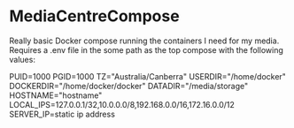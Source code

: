 # MediaCentreCompose

Really basic Docker compose running the containers I need for my media.
Requires a .env file in the some path as the top compose with the following values:

PUID=1000
PGID=1000
TZ="Australia/Canberra"
USERDIR="/home/docker"
DOCKERDIR="/home/docker/docker"
DATADIR="/media/storage"
HOSTNAME="hostname"
LOCAL_IPS=127.0.0.1/32,10.0.0.0/8,192.168.0.0/16,172.16.0.0/12
SERVER_IP=static ip address





